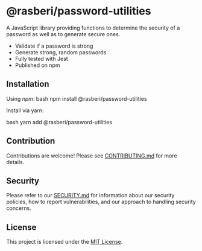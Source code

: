 # @rasberi/password-utilities

A JavaScript library providing functions to determine the security of a password as well as to generate secure ones. 

- Validate if a password is strong
- Generate strong, random passwords
- Fully tested with Jest
- Published on npm

## Installation

Using *npm*:
bash
npm install @rasberi/password-utilities


Install via yarn:

bash
yarn add @rasberi/password-utilities


## Contribution

Contributions are welcome! Please see [CONTRIBUTING.md](./CONTRIBUTING.md) for more details.

## Security

Please refer to our [SECURITY.md](./SECURITY.md) for information about our security policies, how to report vulnerabilities, and our approach to handling security concerns.

## License

This project is licensed under the [MIT License](./LICENSE.md).